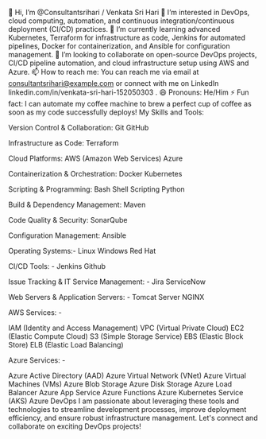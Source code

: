 👋 Hi, I’m @Consultantsrihari / Venkata Sri Hari
👀 I’m interested in DevOps, cloud computing, automation, and continuous integration/continuous deployment (CI/CD) practices.
🌱 I’m currently learning advanced Kubernetes, Terraform for infrastructure as code, Jenkins for automated pipelines, Docker for containerization, and Ansible for configuration management.
💞️ I’m looking to collaborate on open-source DevOps projects, CI/CD pipeline automation, and cloud infrastructure setup using AWS and Azure.
📫 How to reach me: You can reach me via email at consultantsrihari@example.com or connect with me on LinkedIn linkedin.com/in/venkata-sri-hari-152050303
.
😄 Pronouns: He/Him
⚡ Fun fact: I can automate my coffee machine to brew a perfect cup of coffee as soon as my code successfully deploys!
My Skills and Tools:

Version Control & Collaboration:
Git
GitHub

Infrastructure as Code:
Terraform

Cloud Platforms:
AWS (Amazon Web Services)
Azure

Containerization & Orchestration:
Docker
Kubernetes

Scripting & Programming:
Bash Shell Scripting
Python

Build & Dependency Management:
Maven

Code Quality & Security:
SonarQube

Configuration Management:
Ansible

Operating Systems:-
Linux
Windows
Red Hat

CI/CD Tools: -
Jenkins
Github

Issue Tracking & IT Service Management: -
Jira
ServiceNow

Web Servers & Application Servers: -
Tomcat Server
NGINX

AWS Services: -

IAM (Identity and Access Management)
VPC (Virtual Private Cloud)
EC2 (Elastic Compute Cloud)
S3 (Simple Storage Service)
EBS (Elastic Block Store)
ELB (Elastic Load Balancing)

Azure Services: -

Azure Active Directory (AAD)
Azure Virtual Network (VNet)
Azure Virtual Machines (VMs)
Azure Blob Storage
Azure Disk Storage
Azure Load Balancer
Azure App Service
Azure Functions
Azure Kubernetes Service (AKS)
Azure DevOps
I am passionate about leveraging these tools and technologies to streamline development processes, improve deployment efficiency, and ensure robust infrastructure management. Let's connect and collaborate on exciting DevOps projects!

<!---
Consultantsrihari/Consultantsrihari is a ✨ special ✨ repository because its `README.md` (this file) appears on your GitHub profile.
You can click the Preview link to take a look at your changes.
--->

